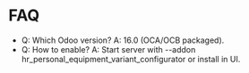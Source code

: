# FAQ

- Q: Which Odoo version? A: 16.0 (OCA/OCB packaged).
- Q: How to enable? A: Start server with --addon hr_personal_equipment_variant_configurator or install in UI.

